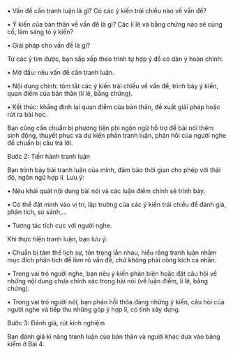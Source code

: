 • Vấn đề cần tranh luận là gì? Có các ý kiến trái chiều nào về vấn đề?

• Ý kiến của bản thân về vấn đề là gì? Các lí lẽ và bằng chứng nào sẽ củng cố, làm sáng tỏ ý kiến?

• Giải pháp cho vấn đề là gì?

Từ các ý tìm được, bạn sắp xếp theo trình tự hợp ý để có dàn ý hoàn chỉnh:

• Mở đầu: nêu vấn đề cần tranh luận.

• Nội dung chính: tóm tắt các ý kiến trái chiều về vấn đề, trình bày ý kiến, quan điểm của bản thân (lí lẽ, bằng chứng).

• Kết thúc: khẳng định lại quan điểm của bản thân, đề xuất giải pháp hoặc rút ra bài học.

Bạn cũng cần chuẩn bị phương tiện phi ngôn ngữ hỗ trợ để bài nói thêm sinh động, thuyết phục và dự kiến phần tranh luận, phản hồi của người nghe để chuẩn bị câu trả lời.

Bước 2: Tiến hành tranh luận

Bạn trình bày bài tranh luận của mình, đảm bảo thời gian cho phép với thái độ, ngôn ngữ hợp lí. Lưu ý:

• Nêu khái quát nội dung bài nói và các luận điểm chính sẽ trình bày.

• Có thể đặt mình vào vị trí, lập trường của các ý kiến trái chiều để đánh giá, phân tích, so sánh,...

• Tương tác tích cực với người nghe.

Khi thực hiện tranh luận, bạn lưu ý:

• Chuẩn bị tâm thế lịch sự, tôn trọng lẫn nhau, hiểu rằng tranh luận nhằm mục đích phân tích để làm rõ vấn đề, chứ không phải công kích cá nhân.

• Trong vai trò người nghe, bạn nêu ý kiến phản biện hoặc đặt câu hỏi về những nội dung chưa chính xác trong bài nói (về luận điểm, lí lẽ, bằng chứng).

• Trong vai trò người nói, bạn phản hồi thỏa đáng những ý kiến, câu hỏi của người nghe và tiếp thu những góp ý hợp lí, có tính xây dựng.

Bước 3: Đánh giá, rút kinh nghiệm

Bạn đánh giá kĩ năng tranh luận của bản thân và người khác dựa vào bảng kiểm ở Bài 4.